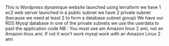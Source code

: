 This is Wordpress dynamique website launched using terraform
we have 1 ec2 web server launched in a public subnet 
we have 2 private subnet (because we need at least 2 to form a database subnet group)
We have our RDS Mysql database in one of the private subnets
we use the userdata to past the application code
NB : You must use am Amazon linux 2 ami, not an Amazon linux ami. If not it won't work
mysql work with an Amazon Linux 2 ami